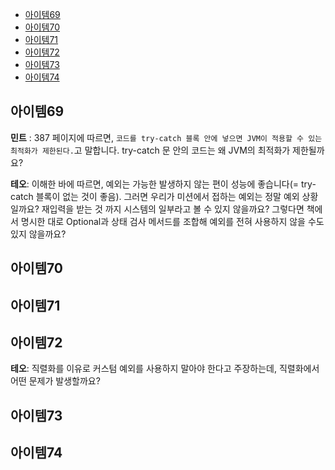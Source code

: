 - [아이템69](#아이템69)
- [아이템70](#아이템70)
- [아이템71](#아이템71)
- [아이템72](#아이템72)
- [아이템73](#아이템73)
- [아이템74](#아이템74)

## 아이템69
**민트** : 387 페이지에 따르면, `코드를 try-catch 블록 안에 넣으면 JVM이 적용할 수 있는 최적화가 제한된다.`고 말합니다.
try-catch 문 안의 코드는 왜 JVM의 최적화가 제한될까요?

**테오**: 이해한 바에 따르면, 예외는 가능한 발생하지 않는 편이 성능에 좋습니다(= try-catch 블록이 없는 것이 좋음).
그러면 우리가 미션에서 접하는 예외는 정말 예외 상황일까요? 재입력을 받는 것 까지 시스템의 일부라고 볼 수 있지 않을까요?
그렇다면 책에서 명시한 대로 Optional과 상태 검사 메서드를 조합해 예외를 전혀 사용하지 않을 수도 있지 않을까요?

## 아이템70

## 아이템71

## 아이템72
**테오**: 직렬화를 이유로 커스텀 예외를 사용하지 말아야 한다고 주장하는데, 직렬화에서 어떤 문제가 발생할까요?


## 아이템73

## 아이템74
